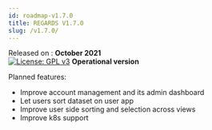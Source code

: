 ```yaml
---
id: roadmap-v1.7.0
title: REGARDS V1.7.0
slug: /v1.7.0/
---
```


Released on : **October 2021**  
[![License: GPL v3](https://img.shields.io/badge/License-GPLv3-blue.svg)](https://www.gnu.org/licenses/gpl-3.0)
**Operational version**

Planned features:

- Improve account management and its admin dashboard
- Let users sort dataset on user app
- Improve user side sorting and selection across views
- Improve k8s support
